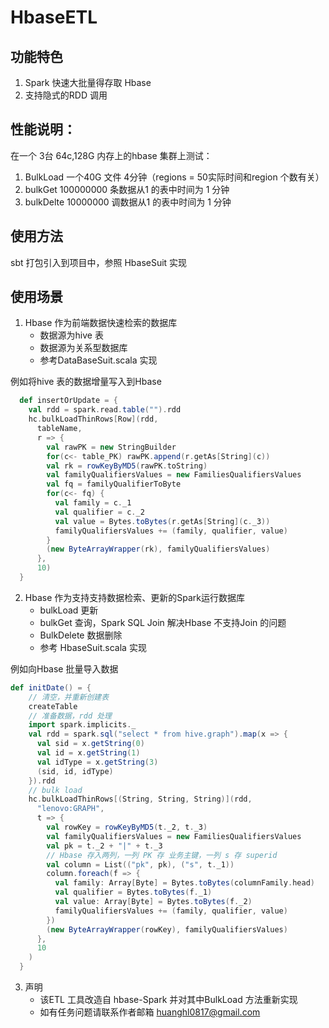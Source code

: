 # HbaseETL
## 功能特色
1. Spark 快速大批量得存取 Hbase
2. 支持隐式的RDD 调用

## 性能说明：
在一个 3台 64c,128G 内存上的hbase 集群上测试：
1. BulkLoad 一个40G 文件 4分钟（regions = 50实际时间和region 个数有关）
2. bulkGet 100000000 条数据从1 的表中时间为 1 分钟
3. bulkDelte 10000000 调数据从1 的表中时间为 1 分钟
## 使用方法
 sbt 打包引入到项目中，参照 HbaseSuit 实现
 
## 使用场景

1. Hbase 作为前端数据快速检索的数据库
    - 数据源为hive 表
    - 数据源为关系型数据库
    - 参考DataBaseSuit.scala 实现

例如将hive 表的数据增量写入到Hbase    
   
 ```scala
   def insertOrUpdate = {
     val rdd = spark.read.table("").rdd
     hc.bulkLoadThinRows[Row](rdd,
       tableName,
       r => {
         val rawPK = new StringBuilder
         for(c<- table_PK) rawPK.append(r.getAs[String](c))
         val rk = rowKeyByMD5(rawPK.toString)
         val familyQualifiersValues = new FamiliesQualifiersValues
         val fq = familyQualifierToByte
         for(c<- fq) {
           val family = c._1
           val qualifier = c._2
           val value = Bytes.toBytes(r.getAs[String](c._3))
           familyQualifiersValues += (family, qualifier, value)
         }
         (new ByteArrayWrapper(rk), familyQualifiersValues)
       },
       10)
   }
 ```   

2. Hbase 作为支持支持数据检索、更新的Spark运行数据库
    - bulkLoad 更新
    - bulkGet 查询，Spark SQL Join 解决Hbase 不支持Join 的问题
    - BulkDelete 数据删除
    - 参考 HbaseSuit.scala 实现
    
例如向Hbase 批量导入数据

```scala
def initDate() = {
    // 清空，并重新创建表
    createTable
    // 准备数据，rdd 处理
    import spark.implicits._
    val rdd = spark.sql("select * from hive.graph").map(x => {
      val sid = x.getString(0)
      val id = x.getString(1)
      val idType = x.getString(3)
      (sid, id, idType)
    }).rdd
    // bulk load
    hc.bulkLoadThinRows[(String, String, String)](rdd,
      "lenovo:GRAPH",
      t => {
        val rowKey = rowKeyByMD5(t._2, t._3)
        val familyQualifiersValues = new FamiliesQualifiersValues
        val pk = t._2 + "|" + t._3
        // Hbase 存入两列，一列 PK 存 业务主键，一列 s 存 superid
        val column = List(("pk", pk), ("s", t._1))
        column.foreach(f => {
          val family: Array[Byte] = Bytes.toBytes(columnFamily.head)
          val qualifier = Bytes.toBytes(f._1)
          val value: Array[Byte] = Bytes.toBytes(f._2)
          familyQualifiersValues += (family, qualifier, value)
        })
        (new ByteArrayWrapper(rowKey), familyQualifiersValues)
      },
      10
    )
  }
```    
    

3. 声明
    - 该ETL 工具改造自 hbase-Spark 并对其中BulkLoad 方法重新实现
    - 如有任务问题请联系作者邮箱 huanghl0817@gmail.com